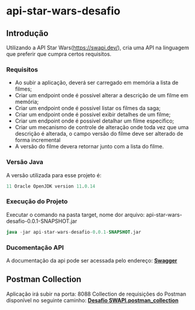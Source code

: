# api-star-wars-desafio
## Introdução
Utilizando a API Star Wars(https://swapi.dev/), cria uma API na linguagem que preferir que cumpra certos requisitos.

### Requisitos
* Ao subir a aplicação, deverá ser carregado em memória a lista de filmes;
* Criar um endpoint onde é possivel alterar a descrição de um filme em memória;
* Criar um endpoint onde é possivel listar os filmes da saga;
* Criar um endpoint onde é possivel exibir detalhes de um filme;
* Criar um endpoint onde é possivel detalhar um filme especifico;
* Criar um mecanismo de controle de alteração onde toda vez que uma descrição é alterada, o campo versão do filme deve ser alterado de forma incremental
* A versão do filme devera retornar junto com a lista do filme.

### Versão Java
A versão utilizada para esse projeto é:
```sql
11 Oracle OpenJDK version 11.0.14
```

### Execução do Projeto
Executar o comando na pasta target, nome dor arquivo: api-star-wars-desafio-0.0.1-SNAPSHOT.jar
```sql
java -jar api-star-wars-desafio-0.0.1-SNAPSHOT.jar
```

### Ducomentação API
A documentação da api pode ser acessada pelo endereço: [**Swagger**](http://localhost:8088/swagger-ui.html)


## Postman Collection
Aplicação irá subir na porta: 8088
Collection de requisições do Postman disponível no seguinte caminho:  [**Desafio SWAPI.postman_collection**](src/main/resources/Desafio%20SWAPI.postman_collection.json)

